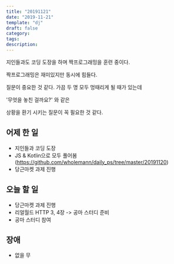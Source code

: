 ```yaml
---
title: "20191121"
date: "2019-11-21"
template: "dj"
draft: false
category: 
tags:
description:
---
```


지인들과도 코딩 도장을 하며 짝프로그래밍을 훈련 중이다.

짝프로그래밍은 재미있지만 동시에 힘들다.

질문이 중요한 것 같다. 가끔 두 명 모두 멍때리게 될 때가 있는데

'무엇을 놓친 걸까요?' 와 같은

상황을 환기 시키는 질문이 꼭 필요한 것 같다.

## 어제 한 일

* 지인들과 코딩 도장
* JS & Kotlin으로 모두 풀어봄(https://github.com/wholemann/daily_ps/tree/master/20191120)
* 당근마켓 과제 진행

## 오늘 할 일

* 당근마켓 과제 진행
* 리얼월드 HTTP 3, 4장 -> 공마 스터디 준비
* 공마 스터디 참여

## 장애

* 없을 무
